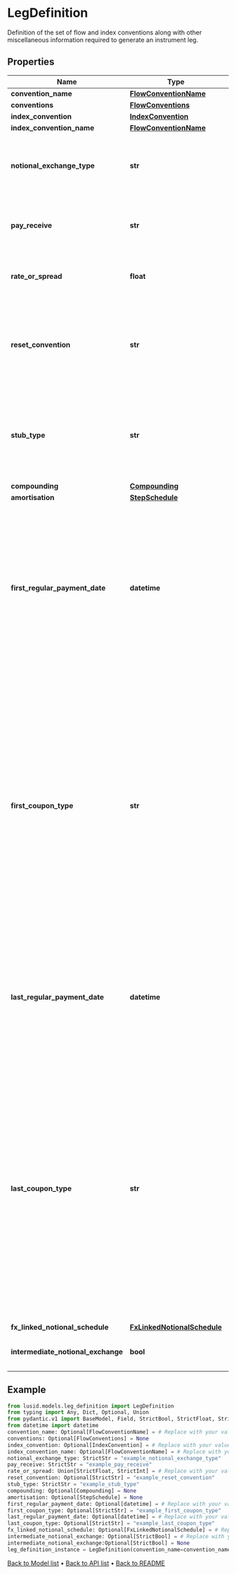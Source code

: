 # LegDefinition

Definition of the set of flow and index conventions along with other miscellaneous information required to generate an instrument leg.
## Properties
Name | Type | Description | Notes
------------ | ------------- | ------------- | -------------
**convention_name** | [**FlowConventionName**](FlowConventionName.md) |  | [optional] 
**conventions** | [**FlowConventions**](FlowConventions.md) |  | [optional] 
**index_convention** | [**IndexConvention**](IndexConvention.md) |  | [optional] 
**index_convention_name** | [**FlowConventionName**](FlowConventionName.md) |  | [optional] 
**notional_exchange_type** | **str** | what type of notional exchange does the leg have    Supported string (enumeration) values are: [None, Initial, Final, Both]. | 
**pay_receive** | **str** | Is the leg to be paid or received    Supported string (enumeration) values are: [Pay, Receive]. | 
**rate_or_spread** | **float** | Is there either a fixed rate (non-zero) or spread to be paid over the value of the leg. | 
**reset_convention** | **str** | Control how resets are generated relative to swap payment convention(s).    Supported string (enumeration) values are: [InAdvance, InArrears]. | [optional] 
**stub_type** | **str** | If a stub is required should it be at the front or back of the leg.    Supported string (enumeration) values are: [None, ShortFront, ShortBack, LongBack, LongFront, Both]. | 
**compounding** | [**Compounding**](Compounding.md) |  | [optional] 
**amortisation** | [**StepSchedule**](StepSchedule.md) |  | [optional] 
**first_regular_payment_date** | **datetime** | Optional payment date of the first regular coupon.  Must be greater than the StartDate.  If set, the regular coupon schedule will be built such that the first regular coupon  will end on this date. The start date of this coupon will be calculated as normal and  a stub coupon will be created from the StartDate to the start of the first regular coupon. | [optional] 
**first_coupon_type** | **str** | Optional coupon type setting for the first coupon, can be used with Stub coupons.  If set to \&quot;ProRata\&quot; (the default), the coupon year fraction is calculated as normal,  however if set to \&quot;Full\&quot; the year fraction is overwritten with the standard year fraction  for a regular ful\&quot; coupon. Note this does not use the day count convention but rather is defined  directly from the tenor (i.e. a quarterly leg will be set to 0.25).    Supported string (enumeration) values are: [ProRata, Full]. | [optional] 
**last_regular_payment_date** | **datetime** | Optional payment date of the last regular coupon.  Must be less than the Maturity date.  If set, the regular coupon schedule will be built up to this date and the final  coupon will be a stub between this date and the Maturity date. | [optional] 
**last_coupon_type** | **str** | Optional coupon type setting for the last coupon, can be used with Stub coupons.  If set to \&quot;ProRata\&quot; (the default), the coupon year fraction is calculated as normal,  however if set to \&quot;Full\&quot; the year fraction is overwritten with the standard year fraction  for a regular ful\&quot; coupon. Note this does not use the day count convention but rather is defined  directly from the tenor (i.e. a quarterly leg will be set to 0.25).    Supported string (enumeration) values are: [ProRata, Full]. | [optional] 
**fx_linked_notional_schedule** | [**FxLinkedNotionalSchedule**](FxLinkedNotionalSchedule.md) |  | [optional] 
**intermediate_notional_exchange** | **bool** | Indicates whether there are intermediate notional exchanges. | [optional] 
## Example

```python
from lusid.models.leg_definition import LegDefinition
from typing import Any, Dict, Optional, Union
from pydantic.v1 import BaseModel, Field, StrictBool, StrictFloat, StrictInt, StrictStr, constr
from datetime import datetime
convention_name: Optional[FlowConventionName] = # Replace with your value
conventions: Optional[FlowConventions] = None
index_convention: Optional[IndexConvention] = # Replace with your value
index_convention_name: Optional[FlowConventionName] = # Replace with your value
notional_exchange_type: StrictStr = "example_notional_exchange_type"
pay_receive: StrictStr = "example_pay_receive"
rate_or_spread: Union[StrictFloat, StrictInt] = # Replace with your value
reset_convention: Optional[StrictStr] = "example_reset_convention"
stub_type: StrictStr = "example_stub_type"
compounding: Optional[Compounding] = None
amortisation: Optional[StepSchedule] = None
first_regular_payment_date: Optional[datetime] = # Replace with your value
first_coupon_type: Optional[StrictStr] = "example_first_coupon_type"
last_regular_payment_date: Optional[datetime] = # Replace with your value
last_coupon_type: Optional[StrictStr] = "example_last_coupon_type"
fx_linked_notional_schedule: Optional[FxLinkedNotionalSchedule] = # Replace with your value
intermediate_notional_exchange: Optional[StrictBool] = # Replace with your value
intermediate_notional_exchange:Optional[StrictBool] = None
leg_definition_instance = LegDefinition(convention_name=convention_name, conventions=conventions, index_convention=index_convention, index_convention_name=index_convention_name, notional_exchange_type=notional_exchange_type, pay_receive=pay_receive, rate_or_spread=rate_or_spread, reset_convention=reset_convention, stub_type=stub_type, compounding=compounding, amortisation=amortisation, first_regular_payment_date=first_regular_payment_date, first_coupon_type=first_coupon_type, last_regular_payment_date=last_regular_payment_date, last_coupon_type=last_coupon_type, fx_linked_notional_schedule=fx_linked_notional_schedule, intermediate_notional_exchange=intermediate_notional_exchange)

```

[Back to Model list](../README.md#documentation-for-models) &#8226; [Back to API list](../README.md#documentation-for-api-endpoints) &#8226; [Back to README](../README.md)

